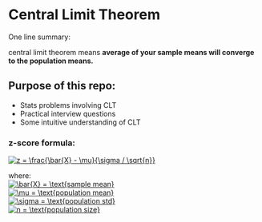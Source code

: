 # Central Limit Theorem
One line summary:

central limit theorem means **average of your sample means will converge to the population means.**

## Purpose of this repo:
- Stats problems involving CLT
- Practical interview questions
- Some intuitive understanding of CLT

### z-score formula:

<a href="https://www.codecogs.com/eqnedit.php?latex=z&space;=&space;\frac{\bar{X}&space;-&space;\mu}{\sigma&space;/&space;\sqrt{n}}" target="_blank"><img src="https://latex.codecogs.com/gif.latex?z&space;=&space;\frac{\bar{X}&space;-&space;\mu}{\sigma&space;/&space;\sqrt{n}}" title="z = \frac{\bar{X} - \mu}{\sigma / \sqrt{n}}" /></a>


where:
<br /><a href="https://www.codecogs.com/eqnedit.php?latex=\bar{X}&space;=&space;\text{sample&space;mean}" target="_blank"><img src="https://latex.codecogs.com/gif.latex?\bar{X}&space;=&space;\text{sample&space;mean}" title="\bar{X} = \text{sample mean}" /></a>
<br /><a href="https://www.codecogs.com/eqnedit.php?latex=\mu&space;=&space;\text{population&space;mean}" target="_blank"><img src="https://latex.codecogs.com/gif.latex?\mu&space;=&space;\text{population&space;mean}" title="\mu = \text{population mean}" /></a>
<br /><a href="https://www.codecogs.com/eqnedit.php?latex=\sigma&space;=&space;\text{population&space;std}" target="_blank"><img src="https://latex.codecogs.com/gif.latex?\sigma&space;=&space;\text{population&space;std}" title="\sigma = \text{population std}" /></a>
<br /><a href="https://www.codecogs.com/eqnedit.php?latex=n&space;=&space;\text{population&space;size}" target="_blank"><img src="https://latex.codecogs.com/gif.latex?n&space;=&space;\text{population&space;size}" title="n = \text{population size}" /></a>
